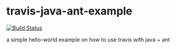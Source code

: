 travis-java-ant-example
=======================
[![Build Status](https://travis-ci.org/#)](https://travis-ci.org/DCS-PaaS/WebApp)

a simple hello-world example on how to use travis with java + ant

